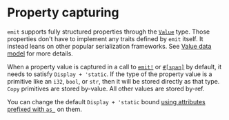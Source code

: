 # Property capturing

`emit` supports fully structured properties through the [`Value`](https://docs.rs/emit/1.6.0/emit/struct.Value.html) type. Those properties don't have to implement any traits defined by `emit` itself. It instead leans on other popular serialization frameworks. See [Value data model](./events.md#value-data-model) for more details.

When a property value is captured in a call to [`emit!`](https://docs.rs/emit/1.6.0/emit/macro.emit.html) or [`#[span]`](https://docs.rs/emit/1.6.0/emit/attr.span.html) by default, it needs to satisfy `Display + 'static`. If the type of the property value is a primitive like an `i32`, `bool`, or `str`, then it will be stored directly as that type. `Copy` primitives are stored by-value. All other values are stored by-ref.

You can change the default `Display + 'static` bound [using attributes prefixed with `as_`](https://docs.rs/emit/1.6.0/emit/attr.span.html?search=attr%3Aas_) on them.
